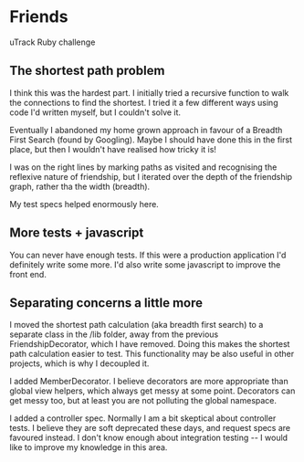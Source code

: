 # Friends
uTrack Ruby challenge

## The shortest path problem
I think this was the hardest part. I initially tried a recursive function to walk the connections to find the shortest. I tried it a few different ways using code I'd written myself, but I couldn't solve it.

Eventually I abandoned my home grown approach in favour of a Breadth First Search (found by Googling). Maybe I should have done this in the first place, but then I wouldn't have realised how tricky it is!

I was on the right lines by marking paths as visited and recognising the reflexive nature of friendship, but I iterated over the depth of the friendship graph, rather tha the width (breadth).

My test specs helped enormously here.

## More tests + javascript
You can never have enough tests. If this were a production application I'd definitely write some more. I'd also write some javascript to improve the front end.

## Separating concerns a little more
I moved the shortest path calculation (aka breadth first search) to a separate class in the /lib folder, away from the previous FriendshipDecorator, which I have removed. Doing this makes the shortest path calculation easier to test. This functionality may be also useful in other projects, which is why I decoupled it.

I added MemberDecorator. I believe decorators are more appropriate than global view helpers, which always get messy at some point. Decorators can get messy too, but at least you are not polluting the global namespace.

I added a controller spec. Normally I am a bit skeptical about controller tests. I believe they are soft deprecated these days, and request specs are favoured instead. I don't know enough about integration testing -- I would like to improve my knowledge in this area.


